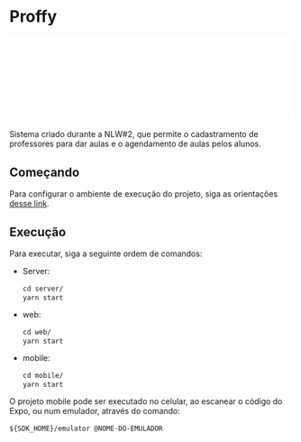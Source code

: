 # Proffy
![logo](web/src/assets/images/logo.svg)

Sistema criado durante a NLW#2, que permite o cadastramento de professores para dar aulas e o agendamento de aulas pelos alunos.

## Começando

Para configurar o ambiente de execução do projeto, siga as orientações [desse link](https://www.notion.so/Configurando-Ambiente-NLW-98a471ad3cb6448284b8ceed31c45767).

## Execução

Para executar, siga a seguinte ordem de comandos:

* Server:
  ```
  cd server/
  yarn start
  ``` 

* web:
  ```
  cd web/
  yarn start
  ```

* mobile:
  ```
  cd mobile/
  yarn start
  ```

O projeto mobile pode ser executado no celular, ao escanear o código do Expo, ou num emulador, através do comando:

```
${SDK_HOME}/emulator @NOME-DO-EMULADOR
``` 